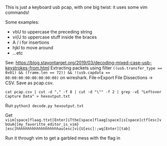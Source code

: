 This is just a keyboard usb pcap, with one big twist: it uses some vim commands!

Some examples:
* vbU to uppercase the preceding string
* vi{U to uppercase stuff inside the braces
* A / i for insertions
* hjkl to move around
* ...etc

See: https://blog.stayontarget.org/2019/03/decoding-mixed-case-usb-keystrokes-from.html
Extracting packets using filter `((usb.transfer_type == 0x01) && (frame.len == 72)) && !(usb.capdata == 00:00:00:00:00:00:00:00)` on wireshark. File->Export File Dissections -> CSV. Save as pcap.csv.

`cat pcap.csv | cut -d "," -f 8 | cut -d "\"" -f 2 | grep -vE "Leftover Capture Data" > hexoutput.txt`

Run `python3 decode.py hexoutput.txt`

Get `viim[space]flaag.ttxt[Enter]iTthe[space]flaag[space]is[space]ctf[esc]vbUuA{[my_favoritte_editor_is_vim}[esc]hhhhhhhhhhhhhhhhhhhau[esc]vi{U[esc]:;wq[Enter][tab]`

Run it through vim to get a garbled mess with the flag in

